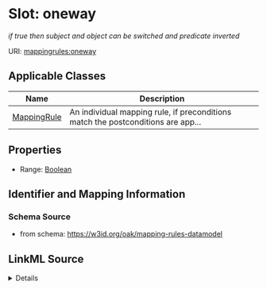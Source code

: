 # Slot: oneway
_if true then subject and object can be switched and predicate inverted_


URI: [mappingrules:oneway](https://w3id.org/oak/mapping-rules-datamodel/oneway)



<!-- no inheritance hierarchy -->




## Applicable Classes

| Name | Description |
| --- | --- |
[MappingRule](MappingRule.md) | An individual mapping rule, if preconditions match the postconditions are app...






## Properties

* Range: [Boolean](Boolean.md)







## Identifier and Mapping Information







### Schema Source


* from schema: https://w3id.org/oak/mapping-rules-datamodel




## LinkML Source

<details>
```yaml
name: oneway
description: if true then subject and object can be switched and predicate inverted
from_schema: https://w3id.org/oak/mapping-rules-datamodel
rank: 1000
ifabsent: 'False'
alias: oneway
owner: MappingRule
domain_of:
- MappingRule
range: boolean

```
</details>